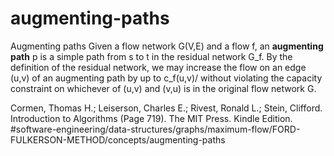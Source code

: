 # augmenting-paths

Augmenting paths Given a flow network G(V,E) and a flow f, an **augmenting path** p is a simple path from s to t in the residual network G_f. By the definition of the residual network, we may increase the flow on an edge (u,v) of an augmenting path by up to c_f(u,v)/ without violating the capacity constraint on whichever of (u,v) and (v,u) is in the original flow network G.

Cormen, Thomas H.; Leiserson, Charles E.; Rivest, Ronald L.; Stein, Clifford. Introduction to Algorithms (Page 719). The MIT Press. Kindle Edition. 
#software-engineering/data-structures/graphs/maximum-flow/FORD-FULKERSON-METHOD/concepts/augmenting-paths
